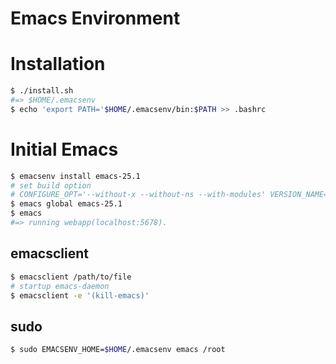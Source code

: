 # Emacs Environment

# Installation
```bash
$ ./install.sh
#=> $HOME/.emacsenv
$ echo 'export PATH='$HOME/.emacsenv/bin:$PATH >> .bashrc
```

# Initial Emacs
```bash
$ emacsenv install emacs-25.1
# set build option
# CONFIGURE_OPT='--without-x --without-ns --with-modules' VERSION_NAME='emacs-25.1-with-modules' emacsenv install emacs-25.1
$ emacs global emacs-25.1
$ emacs
#=> running webapp(localhost:5678).
```

## emacsclient
```bash
$ emacsclient /path/to/file
# startup emacs-daemon
$ emacsclient -e '(kill-emacs)'
```

## sudo
```bash
$ sudo EMACSENV_HOME=$HOME/.emacsenv emacs /root
```

